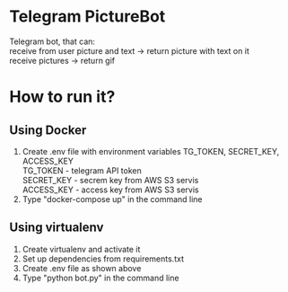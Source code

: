 # Telegram PictureBot
Telegram bot, that can:  
receive from user picture and text -> return picture with text on it   
receive pictures -> return gif
# How to run it?
## Using Docker
1. Create .env file with environment variables TG_TOKEN, SECRET_KEY, ACCESS_KEY  
TG_TOKEN - telegram API token   
SECRET_KEY - secrem key from AWS S3 servis  
ACCESS_KEY - access key from AWS S3 servis  
2. Type "docker-compose up" in the command line
## Using virtualenv
1. Create virtualenv and activate it   
2. Set up dependencies from requirements.txt  
3. Create .env file as shown above   
4. Type "python bot.py" in the command line  

